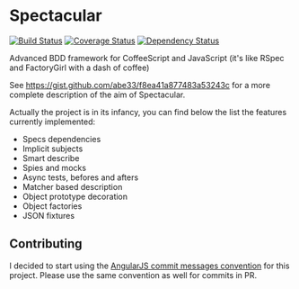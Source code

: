 Spectacular
===========
[![Build Status](https://travis-ci.org/abe33/spectacular.png)](https://travis-ci.org/abe33/spectacular)
[![Coverage Status](https://coveralls.io/repos/abe33/spectacular/badge.png?branch=master)](https://coveralls.io/r/abe33/spectacular?branch=master)
[![Dependency Status](https://gemnasium.com/abe33/spectacular.png)](https://gemnasium.com/abe33/spectacular)

Advanced BDD framework for CoffeeScript and JavaScript (it's like RSpec and FactoryGirl with a dash of coffee)

See https://gist.github.com/abe33/f8ea41a877483a53243c for a more complete description of the aim of Spectacular.

Actually the project is in its infancy, you can find below the list
the features currently implemented:

  - Specs dependencies
  - Implicit subjects
  - Smart describe
  - Spies and mocks
  - Async tests, befores and afters
  - Matcher based description
  - Object prototype decoration
  - Object factories
  - JSON fixtures

Contributing
------------

I decided to start using the [AngularJS commit messages convention](https://docs.google.com/document/d/1QrDFcIiPjSLDn3EL15IJygNPiHORgU1_OOAqWjiDU5Y/edit) for this project. Please use the same convention as well for commits in PR.

